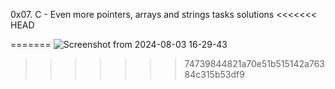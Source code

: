  0x07. C - Even more pointers, arrays and strings  tasks solutions
<<<<<<< HEAD
 
 
=======
 ![Screenshot from 2024-08-03 16-29-43](https://github.com/user-attachments/assets/df129a26-25f0-4036-8623-8cda3d2a49d3)
>>>>>>> 74739844821a70e51b515142a76384c315b53df9
